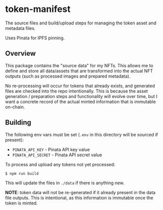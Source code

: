 # token-manifest

The source files and build/upload steps for managing the token asset and metadata files.

Uses Pinata for IPFS pinning.

## Overview

This package contains the "source data" for my NFTs. This allows me to define and store all data/assets that are transformed into the actual NFT outputs (such as processed images and prepared metadata).

No re-processing will occur for tokens that already exists, and generated files are checked into the repo intentionally. This is because the asset generation / preparation steps and functionality will evolve over time, but I want a concrete record of the actual minted information that is immutable on-chain.

## Building

The following env vars must be set (`.env` in this directory will be sourced if present):

* `PINATA_API_KEY` - Pinata API key value
* `PINATA_API_SECRET` - Pinata API secret value

To process and upload any tokens not yet processed:

```
$ npm run build
```

This will update the files in `./data` if there is anything new.

**NOTE**: token data will not be re-generated if it already present in the data file outputs. This is intentional, as this information is immutable once the token is minted.
